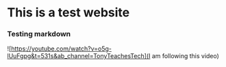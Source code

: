 # This is a test website

### Testing markdown 


![https://youtube.com/watch?v=o5g-lUuFgpg&t=531s&ab_channel=TonyTeachesTech](I am following this video)
